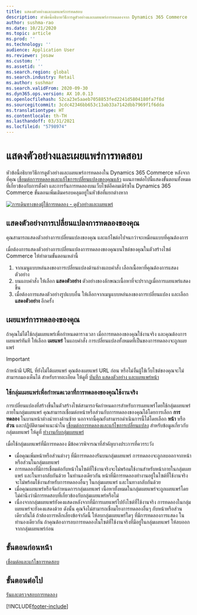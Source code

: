 ```yaml
---
title: แสดงตัวอย่างและเผยแพร่การทดสอบ
description: หัวข้อนี้อธิบายวิธีการดูตัวอย่างและเผยแพร่การทดลองจาก Dynamics 365 Commerce
author: sushma-rao
ms.date: 10/21/2020
ms.topic: article
ms.prod: ''
ms.technology: ''
audience: Application User
ms.reviewer: josaw
ms.custom: ''
ms.assetid: ''
ms.search.region: global
ms.search.industry: Retail
ms.author: sushmar
ms.search.validFrom: 2020-09-30
ms.dyn365.ops.version: AX 10.0.13
ms.openlocfilehash: 52ca23e5aaeb7058853fed2241d5804180fa7f8d
ms.sourcegitcommit: 3cdc42346bb653c13ab33a7142dbb7969f1f6dda
ms.translationtype: HT
ms.contentlocale: th-TH
ms.lasthandoff: 03/31/2021
ms.locfileid: "5798974"
---
```

# <a name="preview-and-publish-an-experiment"></a>แสดงตัวอย่างและเผยแพร่การทดสอบ

หัวข้อนี้อธิบายวิธีการดูตัวอย่างและเผยแพร่การทดลองใน Dynamics 365 Commerce หลังจากที่คุณ [เชื่อมต่อการทดลองและแก้ไขการเปลี่ยนแปลงของคุณแล้ว](experimentation-connect-edit.md) แผนภาพต่อไปนี้แสดงขั้นตอนทั้งหมดที่เกี่ยวข้องกับการตั้งค่า และการรันการทดลองบนเว็บไซต์อีคอมเมิร์ซใน Dynamics 365 Commerce ขั้นตอนเพิ่มเติมครอบคลุมอยู่ในหัวข้อที่แยกต่างหาก

[ ![การเดินทางของผู้ใช้การทดลอง - ดูตัวอย่างและเผยแพร่](./media/experimentation_preview_publish.svg) ](./media/experimentation_preview_publish.svg#lightbox)

## <a name="preview-your-experiment-variations"></a>แสดงตัวอย่างการเปลี่ยนแปลงการทดลองของคุณ
คุณสามารถแสดงตัวอย่างการเปลี่ยนแปลงของคุณ และแก้ไขต่อไปจนกว่าจะเหมือนแบบที่คุณต้องการ

เมื่อต้องการแสดงตัวอย่างการเปลี่ยนแปลงการทดลองของคุณบนไซต์ของคุณในตัวสร้างไซต์ Commerce ให้ทำตามขั้นตอนเหล่านี้

1. จากเมนูแบบหล่นลงของการเปลี่ยนแปลงด้านล่างแถบคำสั่ง เลือกเนื้อหาที่คุณต้องการแสดงตัวอย่าง 
1. บนแถบคำสั่ง ให้เลือก **แสดงตัวอย่าง** ตัวอย่างของลักษณะเนื้อหาที่จะปรากฏเมื่อการเผยแพร่แสดงขึ้น
1. เมื่อต้องการแสดงตัวอย่างรูปแบบอื่น ให้เลือกจากเมนูแบบหล่นลงของการเปลี่ยนแปลง และเลือก **แสดงตัวอย่าง** อีกครั้ง

## <a name="publish-your-experiment"></a>เผยแพร่การทดลองของคุณ
ถ้าคุณไม่ได้ใช้กลุ่มเผยแพร่เพื่อกำหนดตารางเวลา เมื่อการทดลองของคุณใช้งานจริง และคุณต้องการเผยแพร่ทันที ให้เลือก **เผยแพร่** ในแถบคำสั่ง การเปลี่ยนแปลงทั้งหมดที่เป็นของการทดลองจะถูกเผยแพร่
    
> [!IMPORTANT]
> ถ้าหน้ามี URL ที่ยังไม่ได้เผยแพร่ คุณต้องเผยแพร่ URL ก่อน หรือไม่งั้นผู้ใช้เว็บไซต์ของคุณจะไม่สามารถมองเห็นได้ สำหรับรายละเอียด ให้ดูที่ [บันทึก แสดงตัวอย่าง และเผยแพร่หน้า](save-preview-publish-page.md)
    
### <a name="use-publish-groups-to-schedule-when-your-experiment-goes-live"></a>ใช้กลุ่มเผยแพร่เพื่อกำหนดเวลาที่การทดลองของคุณใช้งานจริง
การเปลี่ยนแปลงที่สร้างขึ้นในตัวสร้างไซต์สามารถจัดกำหนดการสำหรับการเผยแพร่โดยใช้กลุ่มเผยแพร่ ภายในกลุ่มเผยแพร่ คุณสามารถเชื่อมต่อหน้าหรือส่วนกับการทดลองของคุณได้โดยการเลือก **การทดลอง** ในบานหน้าต่างนำทางด้านซ้าย นอกจากนี้คุณยังสามารถดำเนินการนี้ได้โดยเลือก **หน้า** หรือ **ส่วน** และปฏิบัติตามคำแนะนำใน [เชื่อมต่อการทดลองและแก้ไขการเปลี่ยนแปลง](experimentation-connect-edit.md) สำหรับข้อมูลเกี่ยวกับกลุ่มเผยแพร่ ให้ดูที่ [ทำงานกับกลุ่มเผยแพร่](publish-groups.md)

เมื่อใช้กลุ่มเผยแพร่ที่มีการทดลอง มีข้อควรพิจารณาที่สำคัญบางประการที่ควรระวัง
- เมื่อคุณเพิ่มหน้าหรือส่วนต่างๆ ที่มีการทดลองรันบนกลุ่มเผยแพร่ การทดลองจะถูกลบออกจากหน้าหรือส่วนในกลุ่มเผยแพร่
- การทดลองที่มีการเชื่อมต่อกับหน้าในไซต์ที่ใช้งานจริงจะไม่พร้อมใช้งานสำหรับหน้าภายในกลุ่มเผยแพร่ และในทางกลับกันด้วย ในทำนองเดียวกัน หน้าที่มีการทดลองทำงานอยู่ในไซต์ที่ใช้งานจริงจะไม่พร้อมใช้งานสำหรับการทดลองอื่นๆ ในกลุ่มเผยแพร่ และในทางกลับกันด้วย
- เมื่อคุณเผยแพร่หรือจัดกำหนดการกลุ่มเผยแพร่ เนื้อหาทั้งหมดในกลุ่มเผยแพร่จะถูกเผยแพร่โดยไม่คำนึงว่ามีการทดสอบที่เกี่ยวข้องกับกลุ่มเผยแพร่หรือไม่
- เนื่องจากกลุ่มเผยแพร่ยังคงแสดงหลังจากที่มีการเผยแพร่ไปยังไซต์ที่ใช้งานจริง การทดลองในกลุ่มเผยแพร่จะยังคงแสดงด้วย ดังนั้น คุณจึงไม่สามารถเชื่อมโยงการทดลองอื่นๆ กับหน้าหรือส่วนเดียวกันได้ ถ้าต้องการหลีกเลี่ยงข้อจำกัดนี้ ให้ลบกลุ่มเผยแพร่ใดๆ ที่มีการทดลองการแสดง ในทำนองเดียวกัน ถ้าคุณต้องการลบการทดลองในไซต์ที่ใช้งานจริงที่มีอยู่ในกลุ่มเผยแพร่ ให้ลบออกจากกลุ่มเผยแพร่ก่อน

## <a name="previous-step"></a>ขั้นตอนก่อนหน้า
[เชื่อมต่อและแก้ไขการทดสอบ](experimentation-connect-edit.md)

## <a name="next-step"></a>ขั้นตอนต่อไป
[รันและตรวจสอบการทดลอง](experimentation-run-monitor.md)


[!INCLUDE[footer-include](../includes/footer-banner.md)]